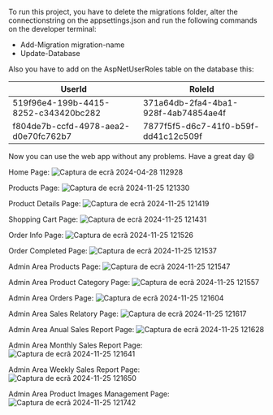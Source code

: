 To run this project, you have to delete the migrations folder, alter the connectionstring on the appsettings.json and run the following commands on the developer terminal:
 - Add-Migration migration-name
 - Update-Database

Also you have to add on the AspNetUserRoles table on the database this:

| **UserId**                             | **RoleId**                             |
|----------------------------------------|----------------------------------------|
| 519f96e4-199b-4415-8252-c343420bc282   | 371a64db-2fa4-4ba1-928f-4ab74854ae4f   |
| f804de7b-ccfd-4978-aea2-d0e70fc762b7   | 7877f5f5-d6c7-41f0-b59f-dd41c12c509f   |

Now you can use the web app without any problems. Have a great day 😄

Home Page:
![Captura de ecrã 2024-04-28 112928](https://github.com/ruib07/LanchesMac/assets/99493009/e07db3ce-a78c-4e53-a78e-d1fcb2d3270d)

Products Page:
![Captura de ecrã 2024-11-25 121330](https://github.com/user-attachments/assets/a705817e-6c09-41b7-b1bb-0e9c6e593ac1)

Product Details Page:
![Captura de ecrã 2024-11-25 121419](https://github.com/user-attachments/assets/d8ab95c9-ff44-45b6-a081-cabc7bbfde07)

Shopping Cart Page:
![Captura de ecrã 2024-11-25 121431](https://github.com/user-attachments/assets/9d109c1a-30c4-4985-8e32-4187b1cd324c)

Order Info Page:
![Captura de ecrã 2024-11-25 121526](https://github.com/user-attachments/assets/2c19208a-121c-4da8-bf53-a5cee212ca08)

Order Completed Page:
![Captura de ecrã 2024-11-25 121537](https://github.com/user-attachments/assets/21e5fd43-f13c-464d-a3c9-0311b75175cf)

Admin Area Products Page:
![Captura de ecrã 2024-11-25 121547](https://github.com/user-attachments/assets/d55e41f4-c7ad-420b-a577-2bee009d21c9)

Admin Area Product Category Page:
![Captura de ecrã 2024-11-25 121557](https://github.com/user-attachments/assets/8032e7e6-7b18-4655-ad9b-6569e9808d77)

Admin Area Orders Page:
![Captura de ecrã 2024-11-25 121604](https://github.com/user-attachments/assets/0924c3b1-e61e-4a2c-a84d-1b1f4ea1c094)

Admin Area Sales Relatory Page:
![Captura de ecrã 2024-11-25 121617](https://github.com/user-attachments/assets/43f54c66-1b1f-4e53-b845-18859b8812ff)

Admin Area Anual Sales Report Page:
![Captura de ecrã 2024-11-25 121628](https://github.com/user-attachments/assets/999af6f2-da1f-4bd5-9823-c32711790924)

Admin Area Monthly Sales Report Page:
![Captura de ecrã 2024-11-25 121641](https://github.com/user-attachments/assets/fe36652b-1bf1-4675-93ad-1ea7f62ac932)

Admin Area Weekly Sales Report Page:
![Captura de ecrã 2024-11-25 121650](https://github.com/user-attachments/assets/bf3a570d-65d1-4f8a-a6f3-b9c71c659d30)

Admin Area Product Images Management Page:
![Captura de ecrã 2024-11-25 121742](https://github.com/user-attachments/assets/aaa87432-97a3-4da5-9b6b-030fedcff9c7)










